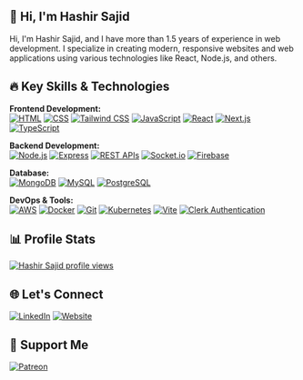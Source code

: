 ## 👋 Hi, I'm Hashir Sajid

Hi, I'm Hashir Sajid, and I have more than 1.5 years of experience in web development. I specialize in creating modern, responsive websites and web applications using various technologies like React, Node.js, and others.

## 🔥 Key Skills & Technologies

**Frontend Development:**  
[![HTML](https://img.shields.io/badge/HTML-%23E34F26?style=for-the-badge&logo=html5&logoColor=white)](https://developer.mozilla.org/en-US/docs/Web/HTML)
[![CSS](https://img.shields.io/badge/CSS-%231572B6?style=for-the-badge&logo=css3&logoColor=white)](https://developer.mozilla.org/en-US/docs/Web/CSS)
[![Tailwind CSS](https://img.shields.io/badge/Tailwind%20CSS-%2338B2AC?style=for-the-badge&logo=tailwind-css&logoColor=white)](https://tailwindcss.com/)
[![JavaScript](https://img.shields.io/badge/JavaScript-%23F7DF1E?style=for-the-badge&logo=javascript&logoColor=black)](https://developer.mozilla.org/en-US/docs/Web/JavaScript)
[![React](https://img.shields.io/badge/React-%2361DAFB?style=for-the-badge&logo=react&logoColor=black)](https://reactjs.org/) 
[![Next.js](https://img.shields.io/badge/Next.js-%23000000?style=for-the-badge&logo=next.js&logoColor=white)](https://nextjs.org/) 
[![TypeScript](https://img.shields.io/badge/TypeScript-%23007ACC?style=for-the-badge&logo=typescript&logoColor=white)](https://www.typescriptlang.org/)

**Backend Development:**  
[![Node.js](https://img.shields.io/badge/Node.js-%23339933?style=for-the-badge&logo=node.js&logoColor=white)](https://nodejs.org/) 
[![Express](https://img.shields.io/badge/Express-%23000000?style=for-the-badge&logo=express&logoColor=white)](https://expressjs.com/) 
[![REST APIs](https://img.shields.io/badge/REST%20APIs-%23000?style=for-the-badge&logo=api&logoColor=white)](https://www.restapitutorial.com/) 
[![Socket.io](https://img.shields.io/badge/Socket.io-%23333333?style=for-the-badge&logo=socket.io&logoColor=white)](https://socket.io/) 
[![Firebase](https://img.shields.io/badge/Firebase-%23039BE5?style=for-the-badge&logo=firebase&logoColor=white)](https://firebase.google.com/)

**Database:**  
[![MongoDB](https://img.shields.io/badge/MongoDB-%2300A900?style=for-the-badge&logo=mongodb&logoColor=white)](https://www.mongodb.com/) 
[![MySQL](https://img.shields.io/badge/MySQL-%234479A1?style=for-the-badge&logo=mysql&logoColor=white)](https://www.mysql.com/) 
[![PostgreSQL](https://img.shields.io/badge/PostgreSQL-%23430098?style=for-the-badge&logo=postgresql&logoColor=white)](https://www.postgresql.org/)

**DevOps & Tools:**  
[![AWS](https://img.shields.io/badge/AWS-%23232F3E?style=for-the-badge&logo=amazonaws&logoColor=white)](https://aws.amazon.com/) 
[![Docker](https://img.shields.io/badge/Docker-%232496ED?style=for-the-badge&logo=docker&logoColor=white)](https://www.docker.com/) 
[![Git](https://img.shields.io/badge/Git-%23F05032?style=for-the-badge&logo=git&logoColor=white)](https://git-scm.com/) 
[![Kubernetes](https://img.shields.io/badge/Kubernetes-%23326CE5?style=for-the-badge&logo=kubernetes&logoColor=white)](https://kubernetes.io/) 
[![Vite](https://img.shields.io/badge/Vite-%2300BFFF?style=for-the-badge&logo=vite&logoColor=white)](https://vitejs.dev/) 
[![Clerk Authentication](https://img.shields.io/badge/Clerk-%2300A1FF?style=for-the-badge&logo=clerk&logoColor=white)](https://clerk.dev/)

## 📊 Profile Stats
[![Hashir Sajid profile views](https://u8views.com/api/v1/github/profiles/161859417/views/day-week-month-total-count.svg)](https://u8views.com/github/hs96300k)

## 🌐 Let's Connect
[![LinkedIn](https://img.shields.io/badge/LinkedIn-%23626b95?style=for-the-badge&logoColor=white)](https://www.linkedin.com/in/hashirsajid)
[![Website](https://img.shields.io/badge/Website-%23626b95?style=for-the-badge&logo=vercel&logoColor=white)](https://hashirsajid.vercel.app/)

## 🧡 Support Me
[![Patreon](https://img.shields.io/badge/Patreon-%23626b95?style=for-the-badge&logo=patreon&logoColor=white)](https://www.patreon.com/hs96300k)


